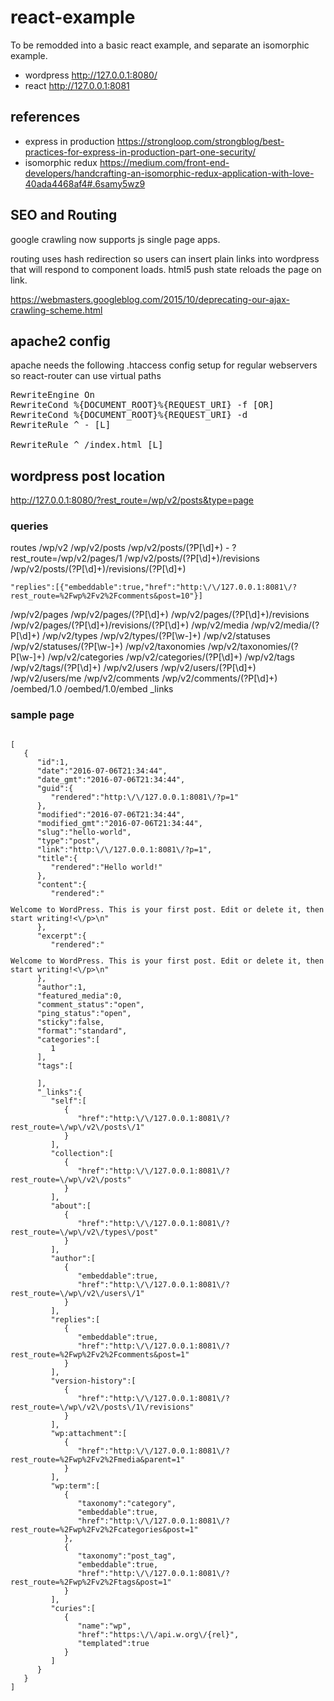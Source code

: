 # react-example

To be remodded into a basic react example, and separate an isomorphic example.

* wordpress http://127.0.0.1:8080/
* react http://127.0.0.1:8081

## references

* express in production https://strongloop.com/strongblog/best-practices-for-express-in-production-part-one-security/
* isomorphic redux https://medium.com/front-end-developers/handcrafting-an-isomorphic-redux-application-with-love-40ada4468af4#.6samy5wz9

## SEO and Routing

google crawling now supports js single page apps.

routing uses hash redirection so users can insert plain links into wordpress
that will respond to component loads.  html5 push state reloads the page on link.

https://webmasters.googleblog.com/2015/10/deprecating-our-ajax-crawling-scheme.html


## apache2 config

apache needs the following .htaccess config setup for regular webservers so
react-router can use virtual paths

<pre>
RewriteEngine On
RewriteCond %{DOCUMENT_ROOT}%{REQUEST_URI} -f [OR]
RewriteCond %{DOCUMENT_ROOT}%{REQUEST_URI} -d
RewriteRule ^ - [L]

RewriteRule ^ /index.html [L]
</pre>

## wordpress post location

http://127.0.0.1:8080/?rest_route=/wp/v2/posts&type=page

### queries

routes
\/wp\/v2
\/wp\/v2\/posts
\/wp\/v2\/posts\/(?P<id>[\\d]+)    -    ?rest_route=/wp/v2/pages/1
\/wp\/v2\/posts\/(?P<parent>[\\d]+)\/revisions
\/wp\/v2\/posts\/(?P<parent>[\\d]+)\/revisions\/(?P<id>[\\d]+)

    "replies":[{"embeddable":true,"href":"http:\/\/127.0.0.1:8081\/?rest_route=%2Fwp%2Fv2%2Fcomments&post=10"}]

\/wp\/v2\/pages
\/wp\/v2\/pages\/(?P<id>[\\d]+)
\/wp\/v2\/pages\/(?P<parent>[\\d]+)\/revisions
\/wp\/v2\/pages\/(?P<parent>[\\d]+)\/revisions\/(?P<id>[\\d]+)
\/wp\/v2\/media
\/wp\/v2\/media\/(?P<id>[\\d]+)
\/wp\/v2\/types
\/wp\/v2\/types\/(?P<type>[\\w-]+)
\/wp\/v2\/statuses
\/wp\/v2\/statuses\/(?P<status>[\\w-]+)
\/wp\/v2\/taxonomies
\/wp\/v2\/taxonomies\/(?P<taxonomy>[\\w-]+)
\/wp\/v2\/categories
\/wp\/v2\/categories\/(?P<id>[\\d]+)
\/wp\/v2\/tags
\/wp\/v2\/tags\/(?P<id>[\\d]+)
\/wp\/v2\/users
\/wp\/v2\/users\/(?P<id>[\\d]+)
\/wp\/v2\/users\/me
\/wp\/v2\/comments
\/wp\/v2\/comments\/(?P<id>[\\d]+)
\/oembed\/1.0
\/oembed\/1.0\/embed
_links

### sample page
<pre><code>
[  
   {  
      "id":1,
      "date":"2016-07-06T21:34:44",
      "date_gmt":"2016-07-06T21:34:44",
      "guid":{  
         "rendered":"http:\/\/127.0.0.1:8081\/?p=1"
      },
      "modified":"2016-07-06T21:34:44",
      "modified_gmt":"2016-07-06T21:34:44",
      "slug":"hello-world",
      "type":"post",
      "link":"http:\/\/127.0.0.1:8081\/?p=1",
      "title":{  
         "rendered":"Hello world!"
      },
      "content":{  
         "rendered":"<p>Welcome to WordPress. This is your first post. Edit or delete it, then start writing!<\/p>\n"
      },
      "excerpt":{  
         "rendered":"<p>Welcome to WordPress. This is your first post. Edit or delete it, then start writing!<\/p>\n"
      },
      "author":1,
      "featured_media":0,
      "comment_status":"open",
      "ping_status":"open",
      "sticky":false,
      "format":"standard",
      "categories":[  
         1
      ],
      "tags":[  

      ],
      "_links":{  
         "self":[  
            {  
               "href":"http:\/\/127.0.0.1:8081\/?rest_route=\/wp\/v2\/posts\/1"
            }
         ],
         "collection":[  
            {  
               "href":"http:\/\/127.0.0.1:8081\/?rest_route=\/wp\/v2\/posts"
            }
         ],
         "about":[  
            {  
               "href":"http:\/\/127.0.0.1:8081\/?rest_route=\/wp\/v2\/types\/post"
            }
         ],
         "author":[  
            {  
               "embeddable":true,
               "href":"http:\/\/127.0.0.1:8081\/?rest_route=\/wp\/v2\/users\/1"
            }
         ],
         "replies":[  
            {  
               "embeddable":true,
               "href":"http:\/\/127.0.0.1:8081\/?rest_route=%2Fwp%2Fv2%2Fcomments&post=1"
            }
         ],
         "version-history":[  
            {  
               "href":"http:\/\/127.0.0.1:8081\/?rest_route=\/wp\/v2\/posts\/1\/revisions"
            }
         ],
         "wp:attachment":[  
            {  
               "href":"http:\/\/127.0.0.1:8081\/?rest_route=%2Fwp%2Fv2%2Fmedia&parent=1"
            }
         ],
         "wp:term":[  
            {  
               "taxonomy":"category",
               "embeddable":true,
               "href":"http:\/\/127.0.0.1:8081\/?rest_route=%2Fwp%2Fv2%2Fcategories&post=1"
            },
            {  
               "taxonomy":"post_tag",
               "embeddable":true,
               "href":"http:\/\/127.0.0.1:8081\/?rest_route=%2Fwp%2Fv2%2Ftags&post=1"
            }
         ],
         "curies":[  
            {  
               "name":"wp",
               "href":"https:\/\/api.w.org\/{rel}",
               "templated":true
            }
         ]
      }
   }
]
</pre></code>
